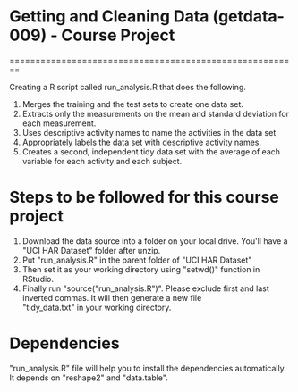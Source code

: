 # Getting and Cleaning Data (getdata-009) - Course Project
  ========================================================

Creating a R script called run_analysis.R that does the following.

1. Merges the training and the test sets to create one data set.
2. Extracts only the measurements on the mean and standard deviation for each measurement.
3. Uses descriptive activity names to name the activities in the data set
4. Appropriately labels the data set with descriptive activity names.
5. Creates a second, independent tidy data set with the average of each variable for each activity and each subject.

# Steps to be followed for this course project

1. Download the data source into a folder on your local drive. You'll have a "UCI HAR Dataset" folder after unzip.
2. Put "run_analysis.R" in the parent folder of "UCI HAR Dataset"
3. Then set it as your working directory using "setwd()" function in RStudio.
4. Finally run "source("run_analysis.R")". Please exclude first and last inverted commas. It will then generate a new file  
   "tidy_data.txt" in your working directory. 

# Dependencies

"run_analysis.R" file will help you to install the dependencies automatically. It depends on "reshape2" and "data.table". 

